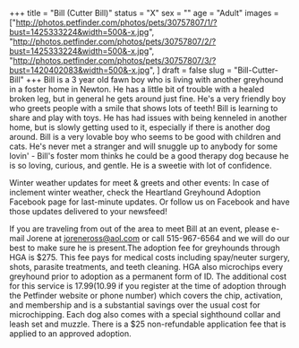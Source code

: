 +++
title = "Bill (Cutter Bill)"
status = "X"
sex = ""
age = "Adult"
images = ["http://photos.petfinder.com/photos/pets/30757807/1/?bust=1425333224&width=500&-x.jpg",
"http://photos.petfinder.com/photos/pets/30757807/2/?bust=1425333224&width=500&-x.jpg",
"http://photos.petfinder.com/photos/pets/30757807/3/?bust=1420402083&width=500&-x.jpg",
]
draft = false
slug = "Bill-Cutter-Bill"
+++
Bill is a 3 year old fawn boy who is living with another greyhound in a foster home in Newton. He has a little bit of trouble with a healed broken leg, but in general he gets around just fine. He's a very friendly boy who greets people with a smile that shows lots of teeth! Bill is learning to share and play with toys. He has had issues with being kenneled in another home, but is slowly getting used to it, especially if there is another dog around. Bill is a very lovable boy who seems to be good with children and cats. He's never met a stranger and will snuggle up to anybody for some lovin' - Bill's foster mom thinks he could be a good therapy dog because he is so loving, curious, and gentle. He is a sweetie with lot of confidence.

Winter weather updates for meet & greets and other events: In case of inclement winter weather, check the Heartland Greyhound Adoption Facebook page for last-minute updates. Or follow us on Facebook and have those updates delivered to your newsfeed!

If you are traveling from out of the area to meet Bill at an event, please e-mail Jorene at joreneross@aol.com or call 515-967-6564 and we will do our best to make sure he is present.The adoption fee for greyhounds through HGA is $275. This fee pays for medical costs including spay/neuter surgery, shots, parasite treatments, and teeth cleaning. HGA also microchips every greyhound prior to adoption as a permanent form of ID. The additional cost for this service is $17.99 ($10.99 if you register at the time of adoption through the Petfinder website or phone number) which covers the chip, activation, and membership and is a substantial savings over the usual cost for microchipping. Each dog also comes with a special sighthound collar and leash set and muzzle. There is a $25 non-refundable application fee that is applied to an approved adoption.
